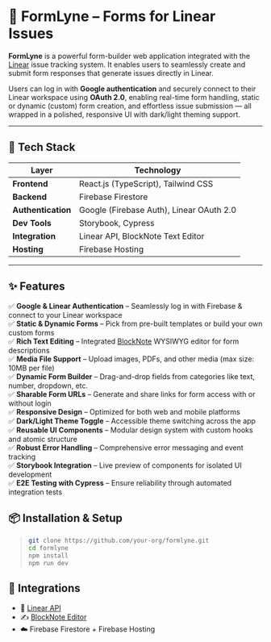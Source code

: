 # 🚀 FormLyne – Forms for Linear Issues

**FormLyne** is a powerful form-builder web application integrated with the [Linear](https://linear.app) issue tracking system. It enables users to seamlessly create and submit form responses that generate issues directly in Linear.

Users can log in with **Google authentication** and securely connect to their Linear workspace using **OAuth 2.0**, enabling real-time form handling, static or dynamic (custom) form creation, and effortless issue submission — all wrapped in a polished, responsive UI with dark/light theming support.

---

## 🧩 Tech Stack

| **Layer**        | **Technology**                                      |
|------------------|------------------------------------------------------|
| **Frontend**     | React.js (TypeScript), Tailwind CSS                  |
| **Backend**      | Firebase Firestore                                   |
| **Authentication** | Google (Firebase Auth), Linear OAuth 2.0         |
| **Dev Tools**    | Storybook, Cypress                                   |
| **Integration**  | Linear API, BlockNote Text Editor                    |
| **Hosting**      | Firebase Hosting                                     |

---

## ✨ Features

✅ **Google & Linear Authentication** – Seamlessly log in with Firebase & connect to your Linear workspace  
✅ **Static & Dynamic Forms** – Pick from pre-built templates or build your own custom forms  
✅ **Rich Text Editing** – Integrated [BlockNote](https://blocknotejs.org/) WYSIWYG editor for form descriptions  
✅ **Media File Support** – Upload images, PDFs, and other media (max size: 10MB per file)  
✅ **Dynamic Form Builder** – Drag-and-drop fields from categories like text, number, dropdown, etc.  
✅ **Sharable Form URLs** – Generate and share links for form access with or without login  
✅ **Responsive Design** – Optimized for both web and mobile platforms  
✅ **Dark/Light Theme Toggle** – Accessible theme switching across the app  
✅ **Reusable UI Components** – Modular design system with custom hooks and atomic structure  
✅ **Robust Error Handling** – Comprehensive error messaging and event tracking  
✅ **Storybook Integration** – Live preview of components for isolated UI development  
✅ **E2E Testing with Cypress** – Ensure reliability through automated integration tests  

## 📦 Installation & Setup

> ```bash
> git clone https://github.com/your-org/formlyne.git
> cd formlyne
> npm install
> npm run dev
> ```


## 🔗 Integrations

- 🔗 [Linear API](https://developers.linear.app/docs/graphql/get-started)
- ✍️ [BlockNote Editor](https://blocknotejs.org/)
- ☁️ Firebase Firestore + Firebase Hosting
